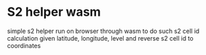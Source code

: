 # S2 helper wasm

simple s2 helper run on browser through wasm to do such s2 cell id calculation given latitude, longitude, level and reverse s2 cell id to coordinates
